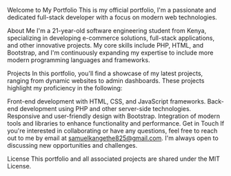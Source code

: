 Welcome to My Portfolio
This is my official portfolio, I'm a passionate and dedicated full-stack developer with a focus on modern web technologies.

About Me
I'm a 21-year-old software engineering student from Kenya, specializing in developing e-commerce solutions, full-stack applications, and other innovative projects. My core skills include PHP, HTML, and Bootstrap, and I'm continuously expanding my expertise to include more modern programming languages and frameworks.

Projects
In this portfolio, you'll find a showcase of my latest projects, ranging from dynamic websites to admin dashboards. These projects highlight my proficiency in the following:

Front-end development with HTML, CSS, and JavaScript frameworks.
Back-end development using PHP and other server-side technologies.
Responsive and user-friendly design with Bootstrap.
Integration of modern tools and libraries to enhance functionality and performance.
Get in Touch
If you're interested in collaborating or have any questions, feel free to reach out to me by email at samuelkangethe825@gmail.com. I'm always open to discussing new opportunities and challenges.

License
This portfolio and all associated projects are shared under the MIT License.
